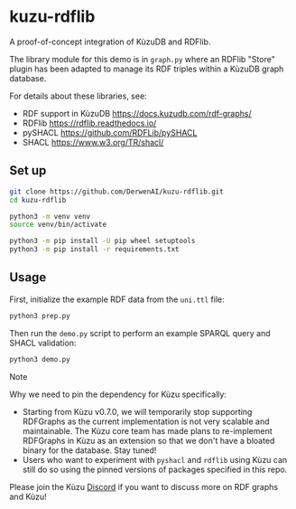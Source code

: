 # kuzu-rdflib

A proof-of-concept integration of KùzuDB and RDFlib.

The library module for this demo is in `graph.py` where an RDFlib
"Store" plugin has been adapted to manage its RDF triples within a
KùzuDB graph database.

For details about these libraries, see:

  - RDF support in KùzuDB <https://docs.kuzudb.com/rdf-graphs/>
  - RDFlib <https://rdflib.readthedocs.io/>
  - pySHACL <https://github.com/RDFLib/pySHACL>
  - SHACL <https://www.w3.org/TR/shacl/>


## Set up

```bash
git clone https://github.com/DerwenAI/kuzu-rdflib.git
cd kuzu-rdflib

python3 -m venv venv
source venv/bin/activate

python3 -m pip install -U pip wheel setuptools
python3 -m pip install -r requirements.txt
```

## Usage

First, initialize the example RDF data from the `uni.ttl` file:

```bash
python3 prep.py
```

Then run the `demo.py` script to perform an example SPARQL query
and SHACL validation:

```bash
python3 demo.py
```

> [!NOTE]
> Why we need to pin the dependency for Kùzu specifically:
> - Starting from Kùzu v0.7.0, we will temporarily stop supporting RDFGraphs as the current implementation is not very scalable and maintainable. The Kùzu core team has made plans to re-implement RDFGraphs in Kùzu as an extension so that we don't have a bloated binary for the database. Stay tuned!
> - Users who want to experiment with `pyshacl` and `rdflib` using Kùzu can still do so using the pinned versions of packages specified in this repo.
>
> Please join the Kùzu [Discord](https://kuzudb.com/chat) if you want to discuss more on RDF graphs and Kùzu!
